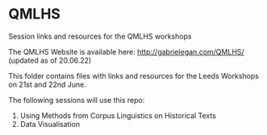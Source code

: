 # QMLHS
Session links and resources for the QMLHS workshops

The QMLHS Website is available here: http://gabrielegan.com/QMLHS/ (updated as of 20.06.22)

This folder contains files with links and resources for the Leeds Workshops on 21st and 22nd June.

The following sessions will use this repo:

1. Using Methods from Corpus Linguistics on Historical Texts
2. Data Visualisation
